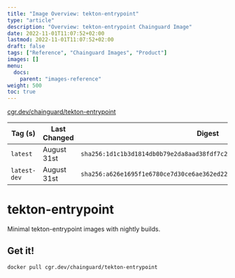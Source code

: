 ```yaml
---
title: "Image Overview: tekton-entrypoint"
type: "article"
description: "Overview: tekton-entrypoint Chainguard Image"
date: 2022-11-01T11:07:52+02:00
lastmod: 2022-11-01T11:07:52+02:00
draft: false
tags: ["Reference", "Chainguard Images", "Product"]
images: []
menu:
  docs:
    parent: "images-reference"
weight: 500
toc: true
---
```


[cgr.dev/chainguard/tekton-entrypoint](https://github.com/chainguard-images/images/tree/main/images/tekton-entrypoint)

| Tag (s)       | Last Changed | Digest                                                                    |
|---------------|--------------|---------------------------------------------------------------------------|
|  `latest`     | August 31st  | `sha256:1d1c1b3d1814db0b79e2da8aad38fdf7c2710059ff53dfa5acddc04533fcb93f` |
|  `latest-dev` | August 31st  | `sha256:a626e1695f1e6780ce7d30ce6ae362ed22a73dcb7a391a3e5d61767c7643a0f2` |

# tekton-entrypoint

Minimal tekton-entrypoint images with nightly builds.

## Get it!

```shell
docker pull cgr.dev/chainguard/tekton-entrypoint
```
